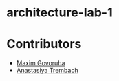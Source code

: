 # architecture-lab-1

# Contributors

- [Maxim Govoruha](https://github.com/MaksGovor)
- [Anastasiya Trembach](https://github.com/Anastasia-Tre)
